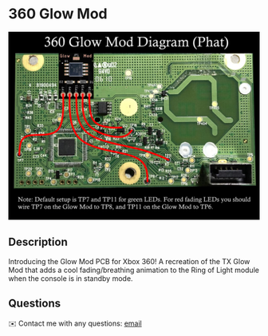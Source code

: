 # 360 Glow Mod 

<p align="center">
  <img src="/Images/Phat Diagram.png">
</p> 

## Description
  

Introducing the Glow Mod PCB for Xbox 360! A recreation of the TX Glow Mod that adds a cool fading/breathing animation to the Ring of Light module when the console is in standby mode. 
  
## Questions
✉️ Contact me with any questions: [email](mailto:support@themodshop.co)<br />

    
